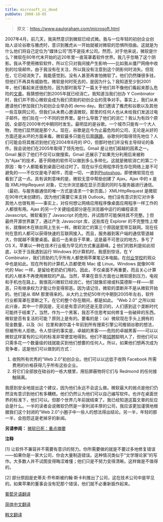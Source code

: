 ```yaml
---
title: microsoft_is_dead
pubDate: 2008-10-05
---
```


> 原文：https://www.paulgraham.com/microsoft.html 

            
2007年4月，前几天，我突然意识到微软已经式微。我与一位年轻的初创企业创始人谈论谷歌与雅虎时，意识到雅虎从一开始就被对微软的恐惧所扭曲。这就是为什么他们将自己定位为“媒体公司”而不是技术公司。然而，对于他来说，微软是什么？微软在80年代末开始的近20年里一直笼罩着软件世界。我几乎忽略了这个阴影。我从不使用微软软件，所以它只对我间接产生影响——比如我从僵尸网络中收到的垃圾邮件。由于我没有在关注，所以我没有注意到这个阴影何时消失。但现在，它已经消失了。我能感觉到。没有人甚至再害怕微软了。他们仍然赚很多钱，但他们不再具有威胁性。微软是何时死去的，是因为什么？我知道至少到2001年，他们看起来还很危险，因为那时我写了一篇关于他们并不像他们看起来那么危险的[文章](road.html)。我猜想他们到2005年就已经消亡。我知道当我们创办 Y Combinator 时，我们并不担心微软会成为我们资助的初创企业的竞争对手。事实上，我们从未邀请他们参加我们为初创企业举办的 demo day。我们邀请了雅虎和谷歌以及其他一些互联网公司，但我们从未费心邀请微软。那里的任何人也从未给我们发送过电子邮件。他们处在一个不同的世界里。是什么导致了他们的消亡？我认为有四个原因，全部在2000年代中期同时发生。最明显的是谷歌。一个城市只能有一个大人物，而他们显然就是那个人。现在，谷歌是迄今为止最危险的公司，无论是从好的方面还是从坏的方面来看。微软最多只能在后面[蹒跚](http://live.com)。谷歌何时取得领先地位？人们可能会将其推迟到他们在2004年8月的 IPO，但那时他们并没有主导辩论的条件。我会说他们在2005年取得了领先地位。Gmail 是让他们超越的因素之一。Gmail 展示了他们不仅可以做搜索。Gmail 还展示了如果充分利用后来被称为“Ajax”的技术，基于网络的软件可以做到多么多样化。这就是微软消亡的第二个原因：每个人都能看到桌面已经过时了。现在似乎应用程序将生存在网络上是不可避免的——不仅仅是电子邮件，而是一切，一直到[Photoshop](http://snipshot.com)。即使微软现在也看到了这一点。具有讽刺意味的是，微软无意中帮助创建了 Ajax。Ajax 中的 x 是指 XMLHttpRequest 对象，它允许浏览器在显示页面的同时与服务器进行通信。 （最初，与服务器通信的唯一方式是请求一个新页面。）XMLHttpRequest 是微软在90年代末创建的，因为他们需要它来支持 Outlook。他们没有意识到它对许多其他人也很有用——事实上，对任何想让网络应用程序像桌面应用程序一样工作的人都很有用。Ajax 的另一个关键组成部分是在浏览器中运行的编程语言 Javascript。微软看到了 Javascript 的危险，并试图尽可能保持其不完整。[1](#microsoft_is_dead_note1) 但最终开源世界赢了，通过产生 Javascript 库，这些库在 Explorer 的不完整性上增长，就像树木在铁丝网上生长一样。微软消亡的第三个原因是宽带互联网。现在任何在意的人都可以获得快速的互联网接入。而且，服务器到客户端的通信管道越大，你就越不需要桌面。最后一击来自于苹果，这是最不可思议的地方。多亏了 OS X，苹果以一种在技术行业极为罕见的方式重返巅峰。[2](#mmicrosoft_is_dead_note2) 他们的胜利是如此彻底，以至于当我遇到运行 Windows 的计算机时，我感到惊讶。在 Y Combinator，我们资助的几乎所有人都使用苹果笔记本电脑。在[创业学校](http://www.bosstalks.com/StartupSchool2007/all_macs_and_all_writing.jpg)的观众中也是如此。现在所有的计算机人员都使用 Mac 或 Linux。Windows 就像90年代的 Mac 一样，是留给老奶奶们用的。因此，不仅桌面不再重要，而且关心计算机的人根本不再使用微软的产品。当然，苹果在音乐方面也让微软感到压力，电视和手机也在路上。我很高兴微软已经消亡。他们就像尼禄或科莫德斯一样——邪恶，只有继承权力才能让你变得邪恶。因为请记住，微软的垄断并不是从微软开始的。他们是从 IBM 那里得来的。从大约上世纪50年代中期到2005年左右，软件行业都笼罩在垄断之下。在它的整个存在期间，都是如此。 “Web 2.0” 之所以如此兴奋，其中一个原因是，无论是有意识的还是无意识的，人们感到这个垄断时代可能终于结束了。当然，作为一个黑客，我忍不住思考如何修复一些破碎的东西。微软是否有复活的可能？原则上是有的。要看的是：（a）微软现在手头上拥有的现金数量，以及（b）拉里和谢尔盖十年前到所有搜索引擎公司推销谷歌的想法，但被所有人拒绝。令人惊讶的事实是，卓越的黑客——危险的卓越黑客——可以以微软这样富有的公司的标准非常便宜地得到。他们不能[招聘](hiring.html)聪明人了，但他们可以只需多花一个数量级的钱就能买到他们想要的任何人。所以，如果他们想再次成为竞争者，这是他们可以做到的方式：  

1. 收购所有优秀的“Web 2.0”初创企业。他们可以以远低于收购 Facebook 所需费用的价格获得几乎所有这些企业。  
2. 将它们全部放在硅谷的一栋大楼里，用铅屏蔽物将它们与 Redmond 的任何接触隔离。  

我感到安全地提出这个建议，因为他们永远不会这么做。微软最大的弱点是他们仍然没有意识到他们有多糟糕。他们仍然认为他们可以自己编写软件。也许在桌面世界的标准下，他们可以。但那个世界几年前就结束了。我已经知道这篇文章的反应会是什么。一半的读者会说微软仍然是一家利润丰厚的公司，我应该更加谨慎地根据我们这个封闭的“Web 2.0”小圈子中一些人的想法得出结论。另一半，年轻的那一半，会抱怨这是老掉牙的新闻。  

**另请参阅：** [微软已死：重点摘要](cliffsnotes.html)  

**注释**  

<a name=microsoft_is_dead_note1>[1]</a> 让软件不兼容并不需要有意识的努力。你所需要做的就是不要过多地修复错误——如果你是一家大公司，你会大量制造错误。这种情况类似于“文学理论家”的写作。大多数人并不试图变得晦涩难懂；他们只是不努力变得清晰。这样做是不值得的。  

<a name=microsoft_is_dead_note2>[2]</a> 部分原因是史蒂夫·乔布斯被约翰·斯卡利推出了公司，这在技术公司中是罕见的。如果苹果的董事会没有犯那个错误，他们就不必重新振作起来。  

[葡萄牙语翻译](http://www.dicas-l.com.br/zonadecombate/zonadecombate_20070417.php)  

[简体中文翻译](http://flyingapplet.spaces.live.com/blog/cns!F682AFBD82F7E261!555.entry)  

[韩文翻译](http://appledelhi.wordpress.com/2008/10/05)  
